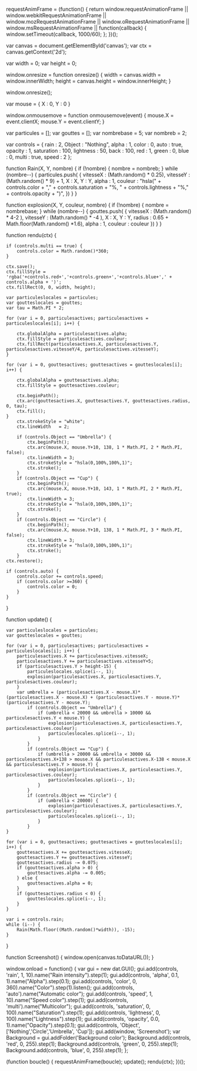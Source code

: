 requestAnimFrame = (function() {
return window.requestAnimationFrame ||
window.webkitRequestAnimationFrame ||
window.mozRequestAnimationFrame ||
window.oRequestAnimationFrame ||
window.msRequestAnimationFrame ||
function(callback) {
window.setTimeout(callback, 1000/60);
};
})();

var canvas = document.getElementById('canvas');
var ctx = canvas.getContext('2d');

var width = 0;
var height = 0;

window.onresize = function onresize() {
	width = canvas.width = window.innerWidth;
	height = canvas.height = window.innerHeight;
}

window.onresize();

var mouse = {
	X : 0,
	Y : 0
}

window.onmousemove = function onmousemove(event) {
	mouse.X = event.clientX;
	mouse.Y = event.clientY;
}

var particules = [];
var gouttes = [];
var nombrebase = 5;
var nombreb = 2;

var controls = {
	rain : 2,
	Object : "Nothing",
	alpha : 1,
	color : 0,
	auto : true,
	opacity : 1,
	saturation : 100,
	lightness : 50,
	back : 100,
	red : 1,
	green : 0,
	blue : 0,
	multi : true,
	speed : 2
};

function Rain(X, Y, nombre) {
	if (!nombre) {
		nombre = nombreb;
	}
	while (nombre--) {
		particules.push( 
		{
			vitesseX : (Math.random() * 0.25),
			vitesseY : (Math.random() * 9) + 1,
			X : X,
			Y : Y,
			alpha : 1,
			couleur : "hsla(" + controls.color + "," + controls.saturation + "%, " + controls.lightness + "%," + controls.opacity + ")",
		})
	}
}

function explosion(X, Y, couleur, nombre) {
	if (!nombre) {
		nombre = nombrebase;
	}
	while (nombre--) {
		gouttes.push( 
		{
			vitesseX : (Math.random() * 4-2	),
			vitesseY : (Math.random() * -4 ),
			X : X,
			Y : Y,
			radius : 0.65 + Math.floor(Math.random() *1.6),
			alpha : 1,
			couleur : couleur
		})
	}
}

function rendu(ctx) {

	if (controls.multi == true) {
		controls.color = Math.random()*360;
	}

	ctx.save();
	ctx.fillStyle = 'rgba('+controls.red+','+controls.green+','+controls.blue+',' + controls.alpha + ')';
	ctx.fillRect(0, 0, width, height);
	
	var particuleslocales = particules;
	var goutteslocales = gouttes;
	var tau = Math.PI * 2;

	for (var i = 0, particulesactives; particulesactives = particuleslocales[i]; i++) {
			
		ctx.globalAlpha = particulesactives.alpha;
		ctx.fillStyle = particulesactives.couleur;
		ctx.fillRect(particulesactives.X, particulesactives.Y, particulesactives.vitesseY/4, particulesactives.vitesseY);
	}

	for (var i = 0, gouttesactives; gouttesactives = goutteslocales[i]; i++) {
			
		ctx.globalAlpha = gouttesactives.alpha;
		ctx.fillStyle = gouttesactives.couleur;
		
		ctx.beginPath();
		ctx.arc(gouttesactives.X, gouttesactives.Y, gouttesactives.radius, 0, tau);
		ctx.fill();
	}
		ctx.strokeStyle = "white";
		ctx.lineWidth   = 2;

		if (controls.Object == "Umbrella") {
			ctx.beginPath();
			ctx.arc(mouse.X, mouse.Y+10, 138, 1 * Math.PI, 2 * Math.PI, false);
			ctx.lineWidth = 3;
			ctx.strokeStyle = "hsla(0,100%,100%,1)";
			ctx.stroke();
		}
		if (controls.Object == "Cup") {
			ctx.beginPath();
			ctx.arc(mouse.X, mouse.Y+10, 143, 1 * Math.PI, 2 * Math.PI, true);
			ctx.lineWidth = 3;
			ctx.strokeStyle = "hsla(0,100%,100%,1)";
			ctx.stroke();
		}
		if (controls.Object == "Circle") {
			ctx.beginPath();
			ctx.arc(mouse.X, mouse.Y+10, 138, 1 * Math.PI, 3 * Math.PI, false);
			ctx.lineWidth = 3;
			ctx.strokeStyle = "hsla(0,100%,100%,1)";
			ctx.stroke();
		}
	ctx.restore();
	
	if (controls.auto) {
		controls.color += controls.speed;
		if (controls.color >=360) {
			controls.color = 0;
		}
	}
}

function update() {

	var particuleslocales = particules;
	var goutteslocales = gouttes;
	
	for (var i = 0, particulesactives; particulesactives = particuleslocales[i]; i++) {
		particulesactives.X += particulesactives.vitesseX;
		particulesactives.Y += particulesactives.vitesseY+5;
		if (particulesactives.Y > height-15) {
			particuleslocales.splice(i--, 1);
			explosion(particulesactives.X, particulesactives.Y, particulesactives.couleur);
		}
		var umbrella = (particulesactives.X - mouse.X)*(particulesactives.X - mouse.X) + (particulesactives.Y - mouse.Y)*(particulesactives.Y - mouse.Y);
			if (controls.Object == "Umbrella") {
				if (umbrella < 20000 && umbrella > 10000 && particulesactives.Y < mouse.Y) {
					explosion(particulesactives.X, particulesactives.Y, particulesactives.couleur);
					particuleslocales.splice(i--, 1);
				}
			}
			if (controls.Object == "Cup") {
				if (umbrella > 20000 && umbrella < 30000 && particulesactives.X+138 > mouse.X && particulesactives.X-138 < mouse.X && particulesactives.Y > mouse.Y) {
					explosion(particulesactives.X, particulesactives.Y, particulesactives.couleur);
					particuleslocales.splice(i--, 1);
				}
			}
			if (controls.Object == "Circle") {
				if (umbrella < 20000) {
					explosion(particulesactives.X, particulesactives.Y, particulesactives.couleur);
					particuleslocales.splice(i--, 1);
				}
			}
	}

	for (var i = 0, gouttesactives; gouttesactives = goutteslocales[i]; i++) {
		gouttesactives.X += gouttesactives.vitesseX;
		gouttesactives.Y += gouttesactives.vitesseY;
		gouttesactives.radius -= 0.075;
		if (gouttesactives.alpha > 0) {
			gouttesactives.alpha -= 0.005;
		} else {
			gouttesactives.alpha = 0;
		}
		if (gouttesactives.radius < 0) {
			goutteslocales.splice(i--, 1);
		}
	}

	var i = controls.rain;
	while (i--) {
		Rain(Math.floor((Math.random()*width)), -15);
	}
}

function Screenshot() {
	window.open(canvas.toDataURL());
}

window.onload = function() {
	var gui = new dat.GUI();
	gui.add(controls, 'rain', 1, 10).name("Rain intensity").step(1);
	gui.add(controls, 'alpha', 0.1, 1).name("Alpha").step(0.1);
	gui.add(controls, 'color', 0, 360).name("Color").step(1).listen();
	gui.add(controls, 'auto').name("Automatic color");
	gui.add(controls, 'speed', 1, 10).name("Speed color").step(1);
	gui.add(controls, 'multi').name("Multicolor");
	gui.add(controls, 'saturation', 0, 100).name("Saturation").step(1);
	gui.add(controls, 'lightness', 0, 100).name("Lightness").step(1);
	gui.add(controls, 'opacity', 0.0, 1).name("Opacity").step(0.1);
	gui.add(controls, 'Object', ['Nothing','Circle','Umbrella', 'Cup']);
	gui.add(window, 'Screenshot');
	var Background = gui.addFolder('Background color');
	Background.add(controls, 'red', 0, 255).step(1);
	Background.add(controls, 'green', 0, 255).step(1);
	Background.add(controls, 'blue', 0, 255).step(1);
};

(function boucle() {
	requestAnimFrame(boucle);
	update();
	rendu(ctx);
})();
